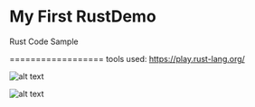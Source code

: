 # My First RustDemo
Rust Code Sample

==================
tools used:
https://play.rust-lang.org/

![alt text](https://i.imgur.com/ZXmcJuC.png?1)


![alt text](https://upload.wikimedia.org/wikipedia/commons/thumb/d/d5/Rust_programming_language_black_logo.svg/480px-Rust_programming_language_black_logo.svg.png)
